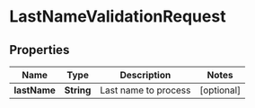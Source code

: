 
# LastNameValidationRequest

## Properties
Name | Type | Description | Notes
------------ | ------------- | ------------- | -------------
**lastName** | **String** | Last name to process |  [optional]




